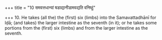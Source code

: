 +++
title = "10 समवत्तधान्यां षडाद्यानीडामवद्यति वनिष्ठुं"

+++
10. He takes (all the) the (first) six (limbs) into the Samavattadhānī for Iḍā; (and takes) the larger intestine as the seventh (in it); or he takes some portions from the (first) six (limbs) and from the larger intestine as the seventh.  

[^1]: See VII.22.6.
